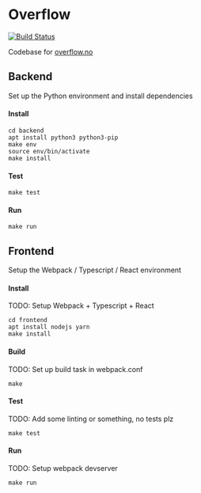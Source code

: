 Overflow
====

[![Build Status](https://ci.ulv.io/api/badges/myth/overflow/status.svg)](https://ci.ulv.io/myth/overflow)

Codebase for [overflow.no](https://overflow.no)

## Backend

Set up the Python environment and install dependencies

#### Install

```
cd backend
apt install python3 python3-pip
make env
source env/bin/activate
make install
```

#### Test

```
make test
```

#### Run

```
make run
```

## Frontend

Setup the Webpack / Typescript / React environment

#### Install

TODO: Setup Webpack + Typescript + React

```
cd frontend
apt install nodejs yarn
make install
```

#### Build

TODO: Set up build task in webpack.conf

```
make
```

#### Test

TODO: Add some linting or something, no tests plz

```
make test
```

#### Run

TODO: Setup webpack devserver

```
make run
```
